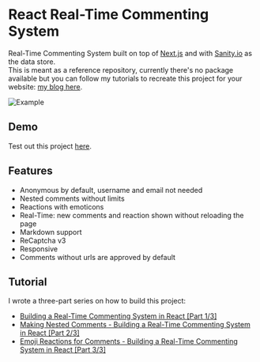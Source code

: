 # React Real-Time Commenting System

Real-Time Commenting System built on top of [Next.js](https://nextjs.org/) and with [Sanity.io](https://www.sanity.io/) as the data store.    
This is meant as a reference repository, currently there's no package available but you can follow my tutorials to recreate this project for your website: [my blog here](https://alessiofranceschi.me/blog/react-commenting-system).

![Example](https://alessiofranceschi.me/assets/img/react-commenting/reactions-example.gif)

## Demo
Test out this project [here](https://react-commenting-system.vercel.app/).

## Features
- Anonymous by default, username and email not needed
- Nested comments without limits
- Reactions with emoticons
- Real-Time: new comments and reaction shown without reloading the page
- Markdown support
- ReCaptcha v3
- Responsive
- Comments without urls are approved by default

## Tutorial
I wrote a three-part series on how to build this project:
- [Building a Real-Time Commenting System in React [Part 1/3]](https://alessiofranceschi.me/blog/react-commenting-system)
- [Making Nested Comments - Building a Real-Time Commenting System in React [Part 2/3]](https://alessiofranceschi.me/blog/react-commenting-system-part-2)
- [Emoji Reactions for Comments - Building a Real-Time Commenting System in React [Part 3/3]](https://alessiofranceschi.me/blog/react-commenting-system-part-3)
